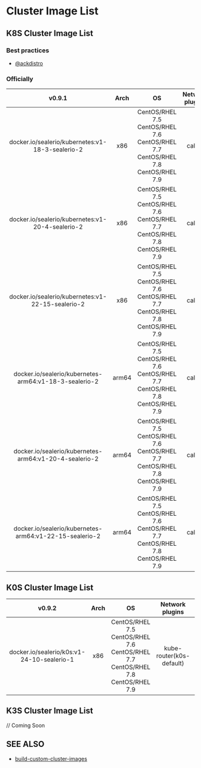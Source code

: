 # Cluster Image List

## K8S Cluster Image List

### Best practices

+ [@ackdistro](https://github.com/AliyunContainerService/ackdistro/blob/main/docs/user-guide/getting-started.md)

### Officially

|                       v0.9.1                           |                  Arch                   |                                                   OS                                                |              Network plugins            |             container runtime           |
| :----------------------------------------------------: | :-------------------------------------: | :-------------------------------------------------------------------------------------------------: | :-------------------------------------: | :-------------------------------------: |
| docker.io/sealerio/kubernetes:v1-18-3-sealerio-2       |                   x86                   |     CentOS/RHEL 7.5<br>CentOS/RHEL 7.6<br>CentOS/RHEL 7.7<br>CentOS/RHEL 7.8<br>CentOS/RHEL 7.9     |                 calico                  |            hack docker v19.03.14        |
| docker.io/sealerio/kubernetes:v1-20-4-sealerio-2       |                   x86                   |     CentOS/RHEL 7.5<br>CentOS/RHEL 7.6<br>CentOS/RHEL 7.7<br>CentOS/RHEL 7.8<br>CentOS/RHEL 7.9     |                 calico                  |            hack docker v19.03.14        |
| docker.io/sealerio/kubernetes:v1-22-15-sealerio-2      |                   x86                   |     CentOS/RHEL 7.5<br>CentOS/RHEL 7.6<br>CentOS/RHEL 7.7<br>CentOS/RHEL 7.8<br>CentOS/RHEL 7.9     |                 calico                  |            hack docker v19.03.14        |
| docker.io/sealerio/kubernetes-arm64:v1-18-3-sealerio-2 |                  arm64                  |     CentOS/RHEL 7.5<br>CentOS/RHEL 7.6<br>CentOS/RHEL 7.7<br>CentOS/RHEL 7.8<br>CentOS/RHEL 7.9     |                 calico                  |            hack docker v19.03.14        |
| docker.io/sealerio/kubernetes-arm64:v1-20-4-sealerio-2 |                  arm64                  |     CentOS/RHEL 7.5<br>CentOS/RHEL 7.6<br>CentOS/RHEL 7.7<br>CentOS/RHEL 7.8<br>CentOS/RHEL 7.9     |                 calico                  |            hack docker v19.03.14        |
| docker.io/sealerio/kubernetes-arm64:v1-22-15-sealerio-2|                  arm64                  |     CentOS/RHEL 7.5<br>CentOS/RHEL 7.6<br>CentOS/RHEL 7.7<br>CentOS/RHEL 7.8<br>CentOS/RHEL 7.9     |                 calico                  |            hack docker v19.03.14        |

## K0S Cluster Image List

|                   v0.9.2                   | Arch |                                             OS                                              |     Network plugins      | container runtime |
|:------------------------------------------:|:----:|:-------------------------------------------------------------------------------------------:|:------------------------:|:-----------------:|
| docker.io/sealerio/k0s:v1-24-10-sealerio-1 | x86  | CentOS/RHEL 7.5<br>CentOS/RHEL 7.6<br>CentOS/RHEL 7.7<br>CentOS/RHEL 7.8<br>CentOS/RHEL 7.9 | kube-router(k0s-default) |    containerd     |

## K3S Cluster Image List

// Coming Soon

## SEE ALSO

+ [build-custom-cluster-images](https://github.com/sealerio/basefs/blob/new_basefs/README.md)
